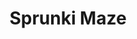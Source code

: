 ---
slug: sprunki-maze-1820
title: Sprunki Maze
description: "Sprunki Maze is an exciting online game. Play for free directly in your browser!"
icon: /images/popular_mods/Sprunki Maze.png
url: https://wowtbc.net/sprunkin/sprunki-maze/index.html
previewImage: /images/popular_mods/Sprunki Maze.png
type: popular mods

# SEO配置
seo:
  title: "Sprunki Maze - Play Free Online Game | Fun Browser Games"
  description: "Sprunki Maze - Play this fun online game for free in your browser. No download required!"
  ogImage: "/images/popular_mods/Sprunki Maze.png"
  keywords: "sprunki-maze-1820, online game, browser game, free game, popular mods game, play online"

videoUrls:
  - https://www.youtube.com/embed/example1
  - https://www.youtube.com/embed/example2

whyPlay:
  title: "Why Play Sprunki Maze?"
  items:
    - "Immersive Gameplay: Sprunki Maze offers an engaging and immersive gaming experience that will keep you entertained for hours"
    - "Challenging Levels: Test your skills with increasingly difficult challenges and obstacles"
    - "Beautiful Graphics: Enjoy stunning visuals and smooth animations that bring the game world to life"
    - "Regular Updates: New content and features are added regularly to keep the game fresh and exciting"
    - "Free to Play: Experience all the fun without spending a penny"
    - "Community Features: Connect with other players, share strategies, and compete for high scores"
    - "Cross-Platform: Play on any device with a web browser, no downloads required"

features:
  title: "Key Features of Sprunki Maze"
  image: "/images/popular_mods/Sprunki Maze.png"
  items:
    - "Intuitive Controls: Easy to learn controls make Sprunki Maze accessible for players of all skill levels"
    - "Multiple Game Modes: Enjoy various gameplay options that provide different challenges and experiences"
    - "Character Customization: Personalize your gaming experience with unique characters and items"
    - "Achievement System: Complete special tasks to earn rewards and recognition"
    - "Leaderboards: Compete with players worldwide and see who can achieve the highest scores"

characteristics:
  title: "Game Characteristics"
  image: "/images/popular_mods/Sprunki Maze.png"
  items:
    - "Genre: Popular mods game with elements of strategy and skill"
    - "Difficulty: Suitable for both casual gamers and those seeking a challenge"
    - "Play Time: Quick sessions or extended gameplay, depending on your preference"
    - "Art Style: Vibrant and engaging visuals that enhance the gaming experience"
    - "Sound Design: Immersive audio that complements the gameplay perfectly"

info: "Sprunki Maze is an exciting online game that offers players a unique and engaging gaming experience. With its intuitive controls, stunning visuals, and challenging gameplay, Sprunki Maze provides hours of entertainment for players of all ages and skill levels. Whether you're looking for a quick gaming session during a break or an extended play session, Sprunki Maze delivers an immersive experience that will keep you coming back for more. The game features multiple levels of increasing difficulty, ensuring that players are constantly challenged as they progress. With regular updates adding new content and features, Sprunki Maze remains fresh and exciting, providing endless entertainment options for its growing community of players."

howToPlayIntro: "Welcome to Sprunki Maze! This guide will walk you through the basics and help you master the game. Whether you're a beginner or looking to improve your skills, these tips and instructions will enhance your gaming experience."

howToPlaySteps:
  - title: "Getting Started"
    description: "Begin your Sprunki Maze adventure by familiarizing yourself with the controls. Use your keyboard or mouse to navigate through the game interface. The tutorial will guide you through the basic mechanics and help you understand the objectives."
  - title: "Understanding the Objectives"
    description: "In Sprunki Maze, your main goal is to progress through levels by completing specific objectives. Each level presents unique challenges that require different strategies and approaches."
  - title: "Mastering the Controls"
    description: "Practice using the controls to improve your precision and reaction time. Sprunki Maze requires quick reflexes and strategic thinking to overcome obstacles and defeat opponents."
  - title: "Utilizing Power-ups"
    description: "Collect power-ups throughout the game to enhance your abilities and overcome difficult challenges. Each power-up offers unique advantages that can be crucial for success."
  - title: "Developing Strategies"
    description: "As you progress in Sprunki Maze, develop effective strategies for different scenarios. Analyze patterns, anticipate challenges, and adapt your approach to maximize your performance."

faq:
  title: "Frequently Asked Questions about Sprunki Maze"
  items:
    - question: "Is Sprunki Maze free to play?"
      answer: "Yes, Sprunki Maze is completely free to play directly in your web browser. No downloads or purchases are required to enjoy the full game experience."
    - question: "Can I play Sprunki Maze on mobile devices?"
      answer: "Yes, Sprunki Maze is optimized for both desktop and mobile play. You can enjoy the game on any device with a web browser and internet connection."
    - question: "Are there any in-game purchases?"
      answer: "While Sprunki Maze is free to play, there may be optional in-game purchases available for cosmetic items or additional features that don't affect core gameplay."
    - question: "How often is Sprunki Maze updated?"
      answer: "The developers regularly update Sprunki Maze with new content, features, and improvements based on player feedback and game performance."
    - question: "Can I play Sprunki Maze offline?"
      answer: "Currently, Sprunki Maze requires an internet connection to play as it's a browser-based online game."
    - question: "Is Sprunki Maze suitable for children?"
      answer: "Yes, Sprunki Maze is designed to be family-friendly and suitable for players of all ages."
    - question: "How do I report bugs or issues?"
      answer: "If you encounter any problems while playing Sprunki Maze, you can report them through the game's support page or contact the developers directly through their website."
    - question: "Still Have Questions?"
      answer: "If you have additional questions about Sprunki Maze that aren't covered in this FAQ, please visit our support center or contact our customer service team for assistance."
---